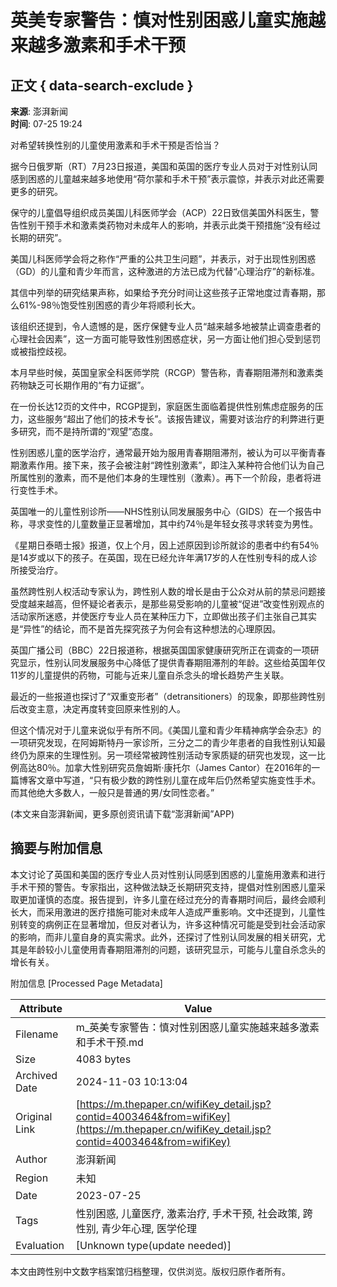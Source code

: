 # 英美专家警告：慎对性别困惑儿童实施越来越多激素和手术干预

## 正文 { data-search-exclude }


**来源**: 澎湃新闻  
**时间**: 07-25 19:24

对希望转换性别的儿童使用激素和手术干预是否恰当？

据今日俄罗斯（RT）7月23日报道，美国和英国的医疗专业人员对于对性别认同感到困惑的儿童越来越多地使用“荷尔蒙和手术干预”表示震惊，并表示对此还需要更多的研究。

保守的儿童倡导组织成员美国儿科医师学会（ACP）22日致信美国外科医生，警告性别干预手术和激素类药物对未成年人的影响，并表示此类干预措施“没有经过长期的研究”。

美国儿科医师学会将之称作“严重的公共卫生问题”，并表示，对于出现性别困惑（GD）的儿童和青少年而言，这种激进的方法已成为代替“心理治疗”的新标准。

其信中列举的研究结果声称，如果给予充分时间让这些孩子正常地度过青春期，那么61%-98％饱受性别困惑的青少年将顺利长大。

该组织还提到，令人遗憾的是，医疗保健专业人员“越来越多地被禁止调查患者的心理社会因素”，这一方面可能导致性别困惑症状，另一方面让他们担心受到惩罚或被指控歧视。

本月早些时候，英国皇家全科医师学院（RCGP）警告称，青春期阻滞剂和激素类药物缺乏可长期作用的“有力证据”。

在一份长达12页的文件中，RCGP提到，家庭医生面临着提供性别焦虑症服务的压力，这些服务“超出了他们的技术专长”。该报告建议，需要对该治疗的利弊进行更多研究，而不是持所谓的“观望”态度。

性别困惑儿童的医学治疗，通常最开始为服用青春期阻滞剂，被认为可以平衡青春期激素作用。接下来，孩子会被注射“跨性别激素”，即注入某种符合他们认为自己所属性别的激素，而不是他们本身的生理性别（激素）。再下一个阶段，患者将进行变性手术。

英国唯一的儿童性别诊所——NHS性别认同发展服务中心（GIDS）在一个报告中称，寻求变性的儿童数量正显著增加，其中约74％是年轻女孩寻求转变为男性。

《星期日泰晤士报》报道，仅上个月，因上述原因到诊所就诊的患者中约有54％是14岁或以下的孩子。在英国，现在已经允许年满17岁的人在性别专科的成人诊所接受治疗。

虽然跨性别人权活动专家认为，跨性别人数的增长是由于公众对从前的禁忌问题接受度越来越高，但怀疑论者表示，是那些易受影响的儿童被“促进”改变性别观点的活动家所迷惑，并使医疗专业人员在某种压力下，立即做出孩子们主张自己其实是“异性”的结论，而不是首先探究孩子为何会有这种想法的心理原因。

英国广播公司（BBC）22日报道称，根据英国国家健康研究所正在调查的一项研究显示，性别认同发展服务中心降低了提供青春期阻滞剂的年龄。这些给英国年仅11岁的儿童提供的药物，可能与近来儿童自杀念头的增长趋势产生关联。

最近的一些报道也探讨了“双重变形者”（detransitioners）的现象，即那些跨性别后改变主意，决定再度转变回原来性别的人。

但这个情况对于儿童来说似乎有所不同。《美国儿童和青少年精神病学会杂志》的一项研究发现，在阿姆斯特丹一家诊所，三分之二的青少年患者的自我性别认知最终仍为原来的生理性别。另一项经常被跨性别活动专家质疑的研究也发现，这一比例高达80％。加拿大性别研究员詹姆斯·康托尔（James Cantor）在2016年的一篇博客文章中写道，“只有极少数的跨性别儿童在成年后仍然希望实施变性手术。而其他绝大多数人，一般只是普通的男/女同性恋者。”

(本文来自澎湃新闻，更多原创资讯请下载“澎湃新闻”APP)

## 摘要与附加信息

<!-- tcd_abstract -->
本文讨论了英国和美国的医疗专业人员对性别认同感到困惑的儿童施用激素和进行手术干预的警告。专家指出，这种做法缺乏长期研究支持，提倡对性别困惑儿童采取更加谨慎的态度。报告提到，许多儿童在经过充分的青春期时间后，最终会顺利长大，而采用激进的医疗措施可能对未成年人造成严重影响。文中还提到，儿童性别转变的病例正在显著增加，但反对者认为，许多这种情况可能是受到社会活动家的影响，而非儿童自身的真实需求。此外，还探讨了性别认同发展的相关研究，尤其是年龄较小儿童使用青春期阻滞剂的问题，该研究显示，可能与儿童自杀念头的增长有关。
<!-- tcd_abstract_end -->

附加信息 [Processed Page Metadata]

| Attribute       | Value                                  |
|-----------------|----------------------------------------|
| Filename        | m_英美专家警告：慎对性别困惑儿童实施越来越多激素和手术干预.md                             |
| Size            | 4083 bytes                           |
| Archived Date   | 2024-11-03 10:13:04                             |
| Original Link   | [https://m.thepaper.cn/wifiKey_detail.jsp?contid=4003464&from=wifiKey](https://m.thepaper.cn/wifiKey_detail.jsp?contid=4003464&from=wifiKey)                       |
| Author          | 澎湃新闻                               |
| Region          | 未知                               |
| Date            | 2023-07-25                                 |
| Tags            | 性别困惑, 儿童医疗, 激素治疗, 手术干预, 社会政策, 跨性别, 青少年心理, 医学伦理                                 |
| Evaluation            | [Unknown type(update needed)]                                 |
<!-- tcd_table_end -->

本文由跨性别中文数字档案馆归档整理，仅供浏览。版权归原作者所有。

